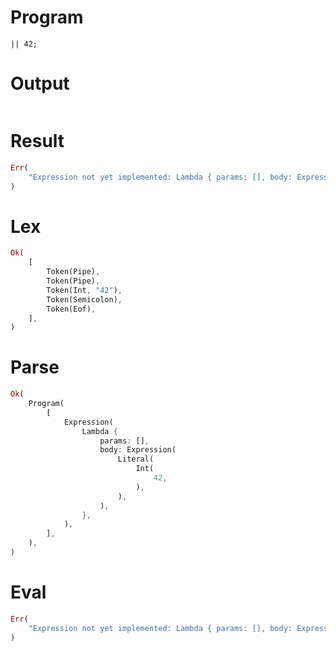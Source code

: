 # Program

```rustleaf
|| 42;
```

# Output

```

```

# Result

```rust
Err(
    "Expression not yet implemented: Lambda { params: [], body: Expression(Literal(Int(42))) }",
)
```

# Lex

```rust
Ok(
    [
        Token(Pipe),
        Token(Pipe),
        Token(Int, "42"),
        Token(Semicolon),
        Token(Eof),
    ],
)
```

# Parse

```rust
Ok(
    Program(
        [
            Expression(
                Lambda {
                    params: [],
                    body: Expression(
                        Literal(
                            Int(
                                42,
                            ),
                        ),
                    ),
                },
            ),
        ],
    ),
)
```

# Eval

```rust
Err(
    "Expression not yet implemented: Lambda { params: [], body: Expression(Literal(Int(42))) }",
)
```
